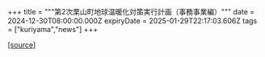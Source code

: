 +++
title = """第2次栗山町地球温暖化対策実行計画（事務事業編）"""
date = 2024-12-30T08:00:00.000Z
expiryDate = 2025-01-29T22:17:03.606Z
tags = ["kuriyama","news"]
+++


[[source]](https://www.town.kuriyama.hokkaido.jp/site/-/29862.html)
